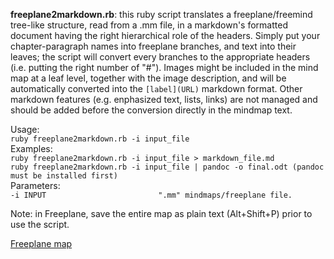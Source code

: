 **freeplane2markdown.rb**: this ruby script translates a freeplane/freemind tree-like structure, read from a .mm file, in a markdown's formatted document having the right hierarchical role of the headers.
Simply put your chapter-paragraph names into freeplane branches, and text into their leaves; the script will convert every branches to the appropriate headers (i.e. putting the right number of "#").
Images might be included in the mind map at a leaf level, together with the image description, and will be automatically converted into the `[label](URL)` markdown format.
Other markdown features (e.g. enphasized text, lists, links) are not managed and should be added before the conversion directly in the mindmap text.
  
  Usage:  
  `ruby freeplane2markdown.rb -i input_file`  
  Examples:  
  `ruby freeplane2markdown.rb -i input_file > markdown_file.md`  
  `ruby freeplane2markdown.rb -i input_file | pandoc -o final.odt (pandoc must be installed first)`  
  Parameters:  
  `-i INPUT                         ".mm" mindmaps/freeplane file.`  


Note: in Freeplane, save the entire map as plain text (Alt+Shift+P) prior to use the script.

[Freeplane map](/home/andrea/opt/freeplane2markdown/1.png)

